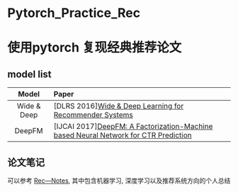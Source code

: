 # Pytorch_Practice_Rec

# 使用pytorch 复现经典推荐论文 

## model list
|                 Model                  | Paper                                                                                                                                                           |
| :------------------------------------: | :-------------------------------------------------------------------------------------------------------------------------------------------------------------- |
|              Wide & Deep               | [DLRS 2016][Wide & Deep Learning for Recommender Systems](https://arxiv.org/pdf/1606.07792.pdf)                                                                 |
|                 DeepFM                 | [IJCAI 2017][DeepFM: A Factorization-Machine based Neural Network for CTR Prediction](http://www.ijcai.org/proceedings/2017/0239.pdf)                           |


## 论文笔记
可以参考 [Rec—Notes](https://github.com/Mengyujun/Rec-Notes), 其中包含机器学习, 深度学习以及推荐系统方向的个人总结
